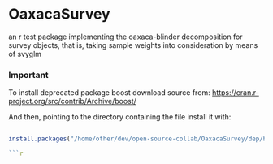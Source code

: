 # OaxacaSurvey
an r test package implementing the oaxaca-blinder decomposition for survey objects, that is, taking sample weights into consideration by means of svyglm


### Important
To install deprecated package boost download source from: https://cran.r-project.org/src/contrib/Archive/boost/

And then, pointing to the directory containing the file install it with:

```r

install.packages("/home/other/dev/open-source-collab/OaxacaSurvey/dep/boost_1.0-0.tar.gz", type="source")

```r